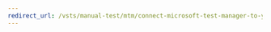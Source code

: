 ```yaml
---
redirect_url: /vsts/manual-test/mtm/connect-microsoft-test-manager-to-your-team-project-and-test-plan
---
```

